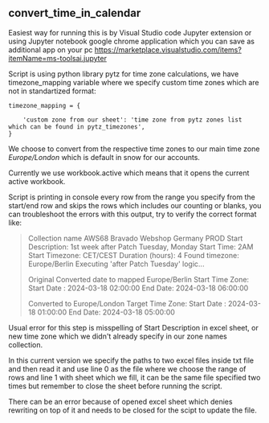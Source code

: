 **convert_time_in_calendar**
------------------------

Easiest way for running this is by Visual Studio code Jupyter extension or using Jupyter notebook google chrome application which you can save as additional app on your pc
https://marketplace.visualstudio.com/items?itemName=ms-toolsai.jupyter

Script is using python library pytz for time zone calculations, we have timezone_mapping variable where we specify custom time zones which are not in standartized format: 

    timezone_mapping = {
        
        'custom zone from our sheet': 'time zone from pytz zones list which can be found in pytz_timezones', 
    }

We choose to convert from the respective time zones to our main time zone *Europe/London* which is default in snow for our accounts.

Currently we use workbook.active which means that it opens the current active workbook.

Script is printing in console every row from the range you specify from the start/end row and skips the rows which includes our counting or blanks, you can troubleshoot the errors with this output, try to verify the correct format like:


> Collection name AWS68 Bravado Webshop Germany PROD
> Start Description: 1st week after Patch Tuesday, Monday
> Start Time: 2AM
> Start Timezone: CET/CEST
> Duration (hours): 4
> Found timezone: Europe/Berlin
> Executing 'after Patch Tuesday' logic...
> 
> Original Converted date to mapped Europe/Berlin Start Time Zone:
> Start Date : 2024-03-18 02:00:00
> End Date: 2024-03-18 06:00:00
> 
> Converted to Europe/London Target Time Zone:
> Start Date : 2024-03-18 01:00:00
> End Date: 2024-03-18 05:00:00


Usual error for this step is misspelling of Start Description in excel sheet, or new time zone which we didn't already specify in our zone names collection.

In this current version we specify the paths to two excel files inside txt file and then read it and use line 0 as the file where we choose the range of rows and line 1 with sheet which we fill, it can be the same file specified two times but remember to close the sheet before running the script.

There can be an error because of opened excel sheet which denies rewriting on top of it and needs to be closed for the scipt to update the file.
